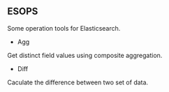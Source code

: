 ## ESOPS

Some operation tools for Elasticsearch.

* Agg

Get distinct field values using composite aggregation.

* Diff

Caculate the difference between two set of data.
